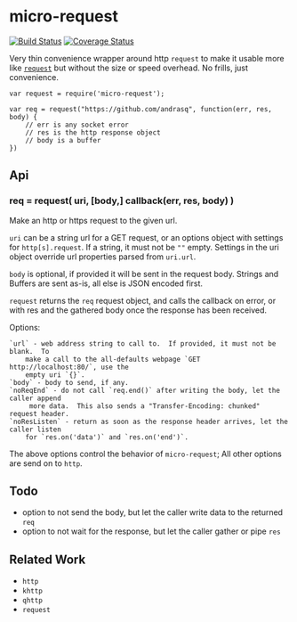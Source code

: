 micro-request
=============
[![Build Status](https://api.travis-ci.org/andrasq/node-micro-request.svg?branch=master)](https://travis-ci.org/andrasq/node-micro-request?branch=master)
[![Coverage Status](https://codecov.io/github/andrasq/node-micro-request/coverage.svg?branch=master)](https://codecov.io/github/andrasq/node-micro-request?branch=master)


Very thin convenience wrapper around http `request` to make it usable more like
[`request`](https://npmjs.com/package/request) but without the size or speed overhead.
No frills, just convenience.

    var request = require('micro-request');

    var req = request("https://github.com/andrasq", function(err, res, body) {
        // err is any socket error
        // res is the http response object
        // body is a buffer
    })


Api
---

### req = request( uri, [body,] callback(err, res, body) )

Make an http or https request to the given url.

`uri` can be a string url for a GET request, or an options object with settings for
`http[s].request`.  If a string, it must not be `""` empty.  Settings in the uri
object override url properties parsed from `uri.url`.

`body` is optional, if provided it will be sent in the request body.  Strings and Buffers
are sent as-is, all else is JSON encoded first.

`request` returns the `req` request object, and calls the callback on error, or with res
and the gathered body once the response has been received.


Options:

    `url` - web address string to call to.  If provided, it must not be blank.  To
        make a call to the all-defaults webpage `GET http://localhost:80/`, use the
        empty uri `{}`.
    `body` - body to send, if any.
    `noReqEnd` - do not call `req.end()` after writing the body, let the caller append
         more data.  This also sends a "Transfer-Encoding: chunked" request header.
    `noResListen` - return as soon as the response header arrives, let the caller listen
        for `res.on('data')` and `res.on('end')`.

The above options control the behavior of `micro-request`; All other options are send
on to `http`.


Todo
----

- option to not send the body, but let the caller write data to the returned `req`
- option to not wait for the response, but let the caller gather or pipe `res`


Related Work
------------

- `http`
- `khttp`
- `qhttp`
- `request`
